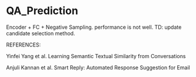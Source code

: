 # QA_Prediction

Encoder + FC + Negative Sampling.
performance is not well.
TD: update candidate selection method.

REFERENCES:

Yinfei Yang et al. 	Learning Semantic Textual Similarity from Conversations

Anjuli Kannan et al. 	 Smart Reply: Automated Response Suggestion for Email 
